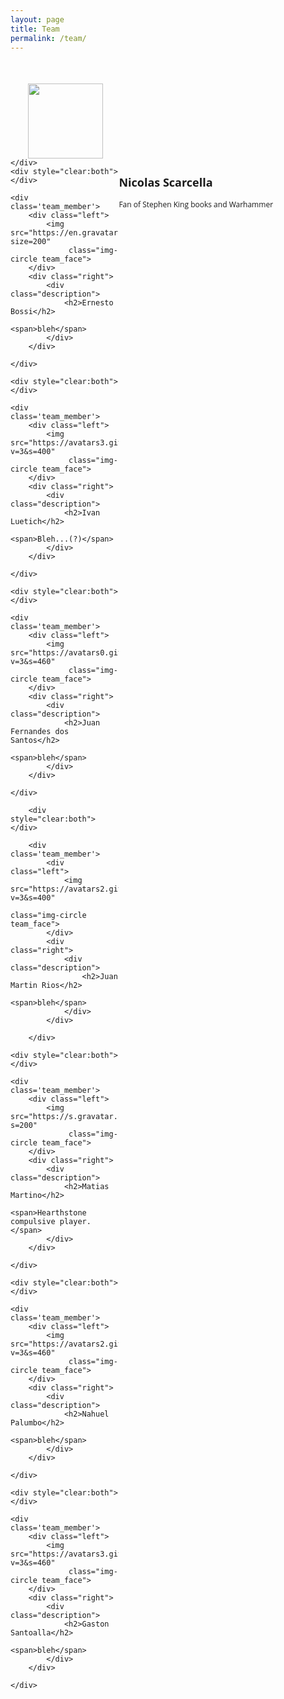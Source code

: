 ```yaml
---
layout: page
title: Team
permalink: /team/
---
```


<style>
    .team_member {
        width: 100%;
        margin-top: 50px;
    }

    .team_member .left {
        float: left;
        width: 35%;
        padding-right: 10px;
    }

    .team_member .left img {
        display: block;
        margin: 0 auto;
    }

    .team_member .right img {

    }

    .team_member .right {
        float: right;
        padding-right: 3px;
        width: 65%;
    }

    .team_face {
        margin-bottom: 10px;
        width: 120px;
    }

    .description {
        font-family: "Open Sans", Arial;
        font-size: 12px;
        text-align: left;
    }

</style>


<div class='team'>
    <div class='team_member'>
        <div class="left">
            <img src="https://lh3.googleusercontent.com/--Ihegwo2biU/VE3SP4IeDLI/AAAAAAAAAcA/wNPP0AfryEA/s200/_MG_2426.jpg"
                 class="img-circle team_face">
        </div>
        <div class="right">
            <div class="description">
                <h2>Nicolas Scarcella</h2>
                <span>Fan of Stephen King books and Warhammer</span>
            </div>
        </div>

    </div>
    <div style="clear:both"></div>

    <div class='team_member'>
        <div class="left">
            <img src="https://en.gravatar.com/userimage/17179339/50e760920f19b70771924cfe73b17d26.jpg?size=200"
                 class="img-circle team_face">
        </div>
        <div class="right">
            <div class="description">
                <h2>Ernesto Bossi</h2>
                <span>bleh</span>
            </div>
        </div>

    </div>

    <div style="clear:both"></div>

    <div class='team_member'>
        <div class="left">
            <img src="https://avatars3.githubusercontent.com/u/7143327?v=3&s=400"
                 class="img-circle team_face">
        </div>
        <div class="right">
            <div class="description">
                <h2>Ivan Luetich</h2>
                <span>Bleh...(?)</span>
            </div>
        </div>

    </div>

    <div style="clear:both"></div>

    <div class='team_member'>
        <div class="left">
            <img src="https://avatars0.githubusercontent.com/u/11432672?v=3&s=460"
                 class="img-circle team_face">
        </div>
        <div class="right">
            <div class="description">
                <h2>Juan Fernandes dos Santos</h2>
                <span>bleh</span>
            </div>
        </div>

    </div>
    
        <div style="clear:both"></div>
    
        <div class='team_member'>
            <div class="left">
                <img src="https://avatars2.githubusercontent.com/u/11356439?v=3&s=400"
                     class="img-circle team_face">
            </div>
            <div class="right">
                <div class="description">
                    <h2>Juan Martin Rios</h2>
                    <span>bleh</span>
                </div>
            </div>
    
        </div>

    <div style="clear:both"></div>

    <div class='team_member'>
        <div class="left">
            <img src="https://s.gravatar.com/avatar/c861ba355bcbff7b8aa8576bff316438?s=200"
                 class="img-circle team_face">
        </div>
        <div class="right">
            <div class="description">
                <h2>Matias Martino</h2>
                <span>Hearthstone compulsive player.</span>
            </div>
        </div>

    </div>

    <div style="clear:both"></div>

    <div class='team_member'>
        <div class="left">
            <img src="https://avatars2.githubusercontent.com/u/4098184?v=3&s=460"
                 class="img-circle team_face">
        </div>
        <div class="right">
            <div class="description">
                <h2>Nahuel Palumbo</h2>
                <span>bleh</span>
            </div>
        </div>

    </div>

    <div style="clear:both"></div>

    <div class='team_member'>
        <div class="left">
            <img src="https://avatars3.githubusercontent.com/u/11724540?v=3&s=460"
                 class="img-circle team_face">
        </div>
        <div class="right">
            <div class="description">
                <h2>Gaston Santoalla</h2>
                <span>bleh</span>
            </div>
        </div>

    </div>

</div>

